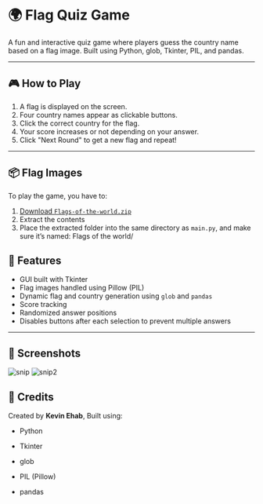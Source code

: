 # 🌍 Flag Quiz Game

A fun and interactive quiz game where players guess the country name based on a flag image. Built using Python, glob, Tkinter, PIL, and pandas.

---

## 🎮 How to Play

1. A flag is displayed on the screen.
2. Four country names appear as clickable buttons.
3. Click the correct country for the flag.
4. Your score increases or not depending on your answer.
5. Click "Next Round" to get a new flag and repeat!

---
## 📦 Flag Images
To play the game, you have to:
1. [Download `Flags-of-the-world.zip`](./Flags-of-the-world.zip)
2. Extract the contents
3. Place the extracted folder into the same directory as `main.py`, and make sure it’s named:
Flags of the world/

## 🧱 Features

- GUI built with Tkinter
- Flag images handled using Pillow (PIL)
- Dynamic flag and country generation using `glob` and `pandas`
- Score tracking
- Randomized answer positions
- Disables buttons after each selection to prevent multiple answers

---
## 📸 Screenshots
![snip](https://github.com/user-attachments/assets/0470850f-10c1-4034-a35a-5f1d6d7fd656)
![snip2](https://github.com/user-attachments/assets/b8d55c31-36c4-447d-9a39-5755054287fc)

## 🙌 Credits
Created by **Kevin Ehab**,
Built using:

- Python 

- Tkinter

- glob

- PIL (Pillow)

- pandas
